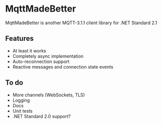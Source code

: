 # MqttMadeBetter

MqttMadeBetter is another MQTT-3.1.1 client library for .NET Standard 2.1

## Features

- At least it works
- Completely async implementation
- Auto-reconnection support
- Reactive messages and connection state events

## To do

- More channels (WebSockets, TLS)
- Logging
- Docs
- Unit tests
- .NET Standard 2.0 support?